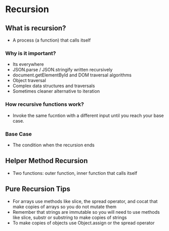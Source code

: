 # Recursion

## What is recursion?
* A process (a function) that calls itself

### Why is it important?
* Its everywhere
* JSON.parse /  JSON.stringify written recursively
* document.getElementById and DOM traversal algorithms
* Object traversal
* Complex data structures and traversals
* Sometimes cleaner alternative to iteration

### How recursive functions work?
* Invoke the same fucntion with a different input until you reach your base case.

### Base Case
* The condition when the recursion ends

## Helper Method Recursion
* Two functions: outer function, inner function that calls itself

## Pure Recursion Tips
* For arrays use methods like slice, the spread operator, and cocat that make copies of arrays so you do not mutate them
* Remember that strings are immutable so you will need to use methods like slice, substr or substring to make copies of strings
* To make copies of objects use Object.assign or the spread operator
